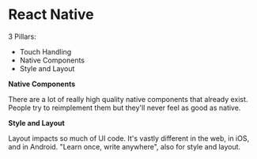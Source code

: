 # React Native

3 Pillars:

  * Touch Handling
  * Native Components
  * Style and Layout

**Native Components**

There are a lot of really high quality native components that already exist.  People try to reimplement them but they'll never feel as good as native.



**Style and Layout**

Layout impacts so much of UI code.  It's vastly different in the web, in iOS, and in Android.  "Learn once, write anywhere", also for style and layout.
